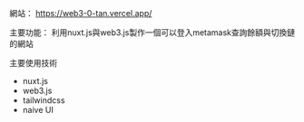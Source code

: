 網站：
https://web3-0-tan.vercel.app/

主要功能：
利用nuxt.js與web3.js製作一個可以登入metamask查詢餘額與切換鏈的網站


主要使用技術

* nuxt.js
* web3.js
* tailwindcss
* naive UI
